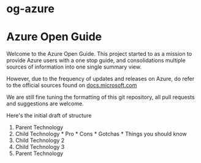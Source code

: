 # og-azure
Azure Open Guide
======

Welcome to the Azure Open Guide. This project started to as a mission to provide Azure users with a one stop guide, and consolidations multiple sources of information into one single summary view.

However, due to the frequency of updates and releases on Azure, do refer to the official sources found on [docs.microsoft.com](https://docs.microsoft.com)

We are still fine tuning the formatting of this git repository, all pull requests and suggestions are welcome.

Here's the initial draft of structure
1. Parent Technology
  1. Child Technology
    * Pro
    * Cons
    * Gotchas
    * Things you should know
  2. Child Technology 2
  3. Child Technology 3
2. Parent Technology
